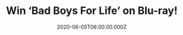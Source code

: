 ---
campaign-uuid: "c-720e328a-1e3b-42bb-a796-0ab529f82b15"
type: "Competition"
category: "Entertainment"
date: "2020-06-05T06:00:00.000Z"
end-date: "2020-07-05T23:59:00.000Z"
disable-form: false
is_promoted: false
has_entry_page: true
title: "Win ‘Bad Boys For Life’ on Blu-ray!"
competition-description: "<p>The original Bad Boys, Mike Lowrey (Will Smith) and Marcus\
  \ Burnett (Martin Lawrence), are back. After a string of assassinations and an attempt\
  \ on Mike’s life, he convinces a hesitant Marcus to hold off retirement and partner\
  \ one last time. Want to know the rest…? Great news: we have one copy of this amazing\
  \ movie on Blu-ray to give away to one lucky member.</p>\n<p>Click below for a chance\
  \ to win!</p>\n"
hero-header: "Win ‘Bad Boys For Life’ on Blu-ray!"
terms-confirmation: "N/A"
banner-img: "https://assets.expresslyapp.com/asset-3631263c-cbc9-4f51-8d40-27a7587b0119.jpg"
logo-left-href: "aaa.nme.com"
logo-left-image: "https://assets.expresslyapp.com/asset-edbd8526-3bf8-4271-8c5e-ee59f13675b8.jpg"
logo-left-title: "NME AAA"
bg-image-hero: "https://assets.expresslyapp.com/asset-4a5ba700-cb63-4ab1-aea1-af739cdffb0d.jpg"
bg-image-first: "https://assets.expresslyapp.com/asset-d183f133-e8c5-4ab3-92e7-e45e3b3c9b5c.jpg"
section1-content: "<p>The Bad Boys Mike Lowrey (Will Smith) and Marcus Burnett (Martin\
  \ Lawrence) are back together for one last ride in the highly anticipated Bad Boys\
  \ for Life.</p>\n<p>After a string of assassinations and an attempt on Mike’s life,\
  \ he convinces a hesitant Marcus to hold off retirement and partner one last time.\
  \ Together, they team up with AMMO, the new hotshot division of the Miami PD, to\
  \ take down the merciless head of the Aretas Cartel.</p>\n<p>Enter below for a chance\
  \ to win it now.</p>\n"
entry-title: "Win ‘Bad Boys For Life’ on Blu-ray!"
entry-content: "<p>Enter the draw to win ‘Bad Boys For Life’ on Blu-ray by completing\
  \ the form below before 23:59 on the 5th of July 2020.</p>\n"
has-winner: false
prize-description: "‘Bad Boys For Life’ on Blu-ray!"
special-conditions: "Multiple entries are allowed up to one every day.\r\n\r\nThis\
  \ competition is also available on: https://club.expressly.io/competitions/bad-boys-blu-ray"
country-restrictions:
- "GB"
---